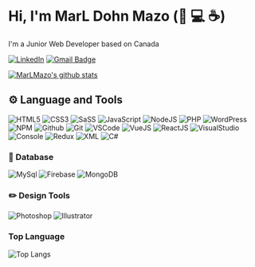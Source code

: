 # Hi, I'm MarL Dohn Mazo (:beginner: :computer: :coffee:)
I'm a Junior Web Developer based on Canada

[![LinkedIn](https://img.shields.io/badge/-LINKEDIN-%230077B5.svg?&style=for-the-badge&logo=linkedin&logoColor=white)](https://www.linkedin.com/in/marldohn/)
[![Gmail Badge](https://img.shields.io/badge/-EMAIL-c14438?style=for-the-badge&logo=Gmail&logoColor=white)](mailto:me@mdmazo.com)

[![MarLMazo's github stats](https://github-readme-stats.vercel.app/api?username=MarLMazo&theme=buefy&show_icons=true)](https://github.com/MarLMazo/github-readme-stats)

## :gear: Language and Tools

![HTML5](https://img.icons8.com/color/30/html-5.png)
![CSS3](https://img.icons8.com/color/30/css3.png)
![SaSS](https://img.icons8.com/color/30/sass.png)
![JavaScript](https://img.icons8.com/color/30/javascript.png)
![NodeJS](https://img.icons8.com/color/30/nodejs.png)
![PHP](https://img.icons8.com/color/30/php.png)
![WordPress](https://img.icons8.com/color/30/wordpress.png)
![NPM](https://img.icons8.com/color/30/npm.png)
![Github](https://img.icons8.com/material-outlined/30/github.png)
![Git](https://img.icons8.com/color/30/git.png)
![VSCode](https://img.icons8.com/color/30/visual-studio-code-2019.png)
![VueJS](https://img.icons8.com/color/30/vue-js.png)
![ReactJS](https://img.icons8.com/color/30/react-native.png)
![VisualStudio](https://img.icons8.com/fluent/30/visual-studio-2019.png)
![Console](https://img.icons8.com/color/30/console.png)
![Redux](https://img.icons8.com/color/30/redux.png)
![XML](https://img.icons8.com/dusk/30/xml-file.png)
![C#](https://img.icons8.com/color/30/c-sharp-logo-2.png)
### :open_file_folder: Database
![MySql](https://img.icons8.com/ios/30/mysql-logo.png)
![Firebase](https://img.icons8.com/color/30/firebase.png)
![MongoDB](https://img.icons8.com/color/30/mongodb.png)

### :pencil2: Design Tools
![Photoshop](https://img.icons8.com/fluent/30/adobe-photoshop.png)
![Illustrator](https://img.icons8.com/color/30/adobe-illustrator.png)

### Top Language
![Top Langs](https://github-readme-stats.vercel.app/api/top-langs/?username=MarLMazo&layout=compact)
<!--
![ReadMe Card](https://github-readme-stats.vercel.app/api/pin/?username=MarLMazo&repo=Portfolio_website)
![ReadMe Card](https://github-readme-stats.vercel.app/api/pin/?username=MarLMazo&repo=XMLFinalProj)
![ReadMe Card](https://github-readme-stats.vercel.app/api/pin/?username=MarLMazo&repo=first-contributions)
![ReadMe Card](https://github-readme-stats.vercel.app/api/pin/?username=MarLMazo&repo=chatSystem-vuejs)


**MarLMazo/MarLMazo** is a ✨ _special_ ✨ repository because its `README.md` (this file) appears on your GitHub profile.

Here are some ideas to get you started:

- 🔭 I’m currently working on ...
- 🌱 I’m currently learning ...
- 👯 I’m looking to collaborate on ...
- 🤔 I’m looking for help with ...
- 💬 Ask me about ...
- 📫 How to reach me: ...
- 😄 Pronouns: ...
- ⚡ Fun fact: ...
-->
